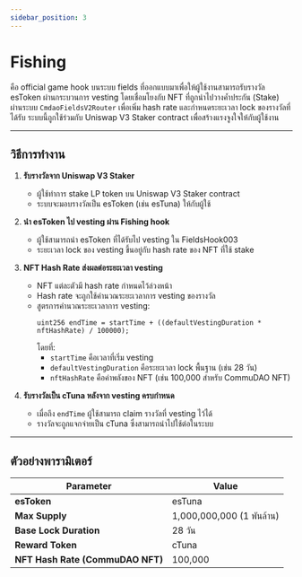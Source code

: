 ```yaml
---
sidebar_position: 3
---
```


# Fishing

คือ official game hook บนระบบ fields ที่ออกแบบมาเพื่อให้ผู้ใช้งานสามารถรับรางวัล esToken ผ่านกระบวนการ vesting โดยเชื่อมโยงกับ NFT ที่ถูกนำไปวางค้ำประกัน (Stake) ผ่านระบบ `CmdaoFieldsV2Router` เพื่อเพิ่ม hash rate และกำหนดระยะเวลา lock ของรางวัลที่ได้รับ ระบบนี้ถูกใช้ร่วมกับ Uniswap V3 Staker contract เพื่อสร้างแรงจูงใจให้กับผู้ใช้งาน

---

## วิธีการทำงาน

1. **รับรางวัลจาก Uniswap V3 Staker**  
   - ผู้ใช้ทำการ stake LP token บน Uniswap V3 Staker contract
   - ระบบจะมอบรางวัลเป็น esToken (เช่น esTuna) ให้กับผู้ใช้

2. **นำ esToken ไป vesting ผ่าน Fishing hook**  
   - ผู้ใช้สามารถนำ esToken ที่ได้รับไป vesting ใน FieldsHook003
   - ระยะเวลา lock ของ vesting ขึ้นอยู่กับ hash rate ของ NFT ที่ใช้ stake

3. **NFT Hash Rate ส่งผลต่อระยะเวลา vesting**  
   - NFT แต่ละตัวมี hash rate กำหนดไว้ล่วงหน้า
   - Hash rate จะถูกใช้คำนวณระยะเวลาการ vesting ของรางวัล
   - สูตรการคำนวณระยะเวลาการ vesting:
     ```solidity
     uint256 endTime = startTime + ((defaultVestingDuration * nftHashRate) / 100000);
     ```
     โดยที่:
     - `startTime` คือเวลาที่เริ่ม vesting
     - `defaultVestingDuration` คือระยะเวลา lock พื้นฐาน (เช่น 28 วัน)
     - `nftHashRate` คือค่าพลังของ NFT (เช่น 100,000 สำหรับ CommuDAO NFT)

4. **รับรางวัลเป็น cTuna หลังจาก vesting ครบกำหนด**  
   - เมื่อถึง `endTime` ผู้ใช้สามารถ claim รางวัลที่ vesting ไว้ได้
   - รางวัลจะถูกแจกจ่ายเป็น cTuna ซึ่งสามารถนำไปใช้ต่อในระบบ

---

## ตัวอย่างพารามิเตอร์

| Parameter             | Value                      |
|----------------------|--------------------------|
| **esToken**          | esTuna                    |
| **Max Supply**       | 1,000,000,000 (1 พันล้าน) |
| **Base Lock Duration** | 28 วัน                    |
| **Reward Token**     | cTuna                     |
| **NFT Hash Rate (CommuDAO NFT)** | 100,000 |
